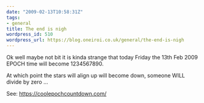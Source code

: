 ```yaml
---
date: "2009-02-13T10:58:31Z"
tags:
- general
title: The end is nigh
wordpress_id: 510
wordpress_url: https://blog.oneiroi.co.uk/general/the-end-is-nigh
---
```

Ok well maybe not bit it is kinda strange that today Friday the 13th Feb 2009 EPOCH time will become 1234567890.

At which point the stars will align up will become down, someone WILL divide by zero ...

See: <a href="https://coolepochcountdown.com/">https://coolepochcountdown.com/</a>
